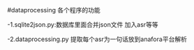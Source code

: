 #dataprocessing 各个程序的功能

-1.sqlite2json.py:数据库里面合并json文件 加入asr等等

-2.dataprocessing.py 提取每个asr为一句话放到anafora平台解析 